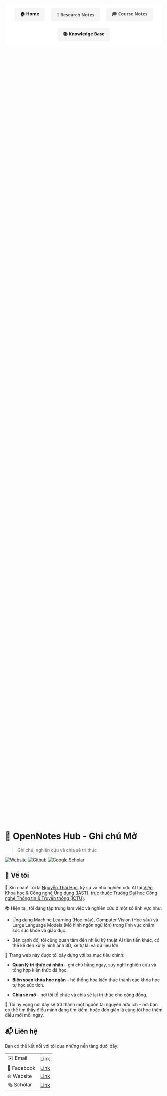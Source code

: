 <nav class="nav-container">
  <a href="" class="nav-item">🏠 Home</a>
  <a href="research/" class="nav-item">📝 Research Notes</a>
  <a href="courses/" class="nav-item">🎓 Course Notes</a>
  <a href="" class="nav-item">📚 Knowledge Base</a>
</nav>

<style>
  .nav-container {
    display: flex;
    justify-content: center;
    flex-wrap: wrap;
    gap: 20px;
    padding: 12px 0;
    background-color: #fff;
    font-family: 'Segoe UI', Tahoma, Geneva, Verdana, sans-serif;
  }

  .nav-item {
    padding: 8px 16px;
    border: 2px solid transparent;
    border-radius: 8px;
    color: #555;
    text-decoration: none;
    font-weight: 600;
    transition: all 0.3s ease;
    display: flex;
    align-items: center;
    gap: 6px;
    background-color: #f5f5f5;
    white-space: nowrap;
  }

  .nav-item:hover {
    background-color: #007BFF;
    color: white;
    border-color: #0056b3;
  }

  .nav-item:focus {
    outline: none;
    box-shadow: 0 0 0 3px rgba(0,123,255,0.5);
  }

  @media (max-width: 480px) {
    .nav-item {
      padding: 6px 10px;
      font-size: 14px;
    }
  }
</style>

<div style="
    background-image: url('assets/images/home.jpg');
    background-size: cover;
    background-position: center;
    background-repeat: no-repeat;
    min-height: 60vh;
    display: flex;
    flex-direction: column;
    justify-content: center;
    align-items: center;
    color: white;
    text-align: center;
    padding: 40px 20px;
    margin-bottom: 30px;
">
</div>

# 🌿 OpenNotes Hub - Ghi chú Mở

> Ghi chú, nghiên cứu và chia sẻ tri thức

[![Website](https://img.shields.io/badge/Personal-Website-red?style=flat&logo=webtrees&logoColor=blue)](https://nthaihoc.github.io/about-me) [![Github](https://img.shields.io/badge/Repo-Available-green?style=flat&logo=github)](https://nthaihoc.github.io/open-notes) [![Google Scholar](https://img.shields.io/badge/Scholar-View_Profile-blue?style=flat&logo=googlescholar&logoColor=white)](https://scholar.google.com/citations?user=SvS3rssAAAAJ&hl=vi) 

## 👀 Về tôi

👋 Xin chào! Tôi là [Nguyễn Thái Học](https://), kỹ sư và nhà nghiên cứu AI tại [Viện Khoa học & Công nghệ Ứng dụng (IAST)](https://iast.ictu.edu.vn), trực thuộc [Trường Đại học Công nghệ Thông tin & Truyền thông (ICTU)](https://ictu.edu.vn).
 
📚 Hiện tại, tôi đang tập trung làm việc và nghiên cứu ở một số lĩnh vực như:

- Ứng dụng Machine Learning (Học máy), Computer Vision (Học sâu) và Large Language Models (Mô hình ngôn ngữ lớn) trong lĩnh vực chăm sóc sức khỏe và giáo dục. 

- Bên cạnh đó, tôi cũng quan tâm đến nhiều kỹ thuật AI tiên tiến khác, có thể kể đến xử lý hình ảnh 3D, xe tự lái và dữ liệu lớn.

🧠 Trang web này được tôi xây dựng với ba mục tiêu chính:

- **Quản lý tri thức cá nhân** – ghi chú hằng ngày, suy nghĩ nghiên cứu và tổng hợp kiến thức đã học.

- **Biên soạn khóa học ngắn** – hệ thống hóa kiến thức thành các khóa học tự học súc tích.

- **Chia sẻ mở** – nơi tôi tổ chức và chia sẻ lại tri thức cho cộng đồng.


🚀 Tôi hy vọng nơi đây sẽ trở thành một nguồn tài nguyên hữu ích – nơi bạn có thể tìm thấy điều mình đang tìm kiếm, hoặc đơn giản là cùng tôi học thêm điều mới mỗi ngày.

## 📬 Liên hệ

Bạn có thể kết nối với tôi qua những nền tảng dưới dây:

|       |         |
| :---- | :-----: |
| ✉️ Email | [Link](mailto:thaihoc.ictu@gmail.com) |
| 💬 Facebook | [Link](https://facebook.com/nthaihoc02) |
| 🌐 Website | [Link](https://nthaihoc.github.io/about-me) |
| 🗞️ Scholar | [Link](https://scholar.google.com/citations?user=SvS3rssAAAAJ&hl=vi) |